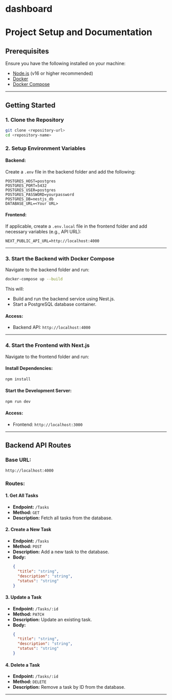 # dashboard

# Project Setup and Documentation

## Prerequisites
Ensure you have the following installed on your machine:

- [Node.js](https://nodejs.org/) (v16 or higher recommended)
- [Docker](https://www.docker.com/)
- [Docker Compose](https://docs.docker.com/compose/)

---

## Getting Started

### 1. Clone the Repository
```bash
git clone <repository-url>
cd <repository-name>
```

### 2. Setup Environment Variables

#### Backend:
Create a `.env` file in the backend folder and add the following:
```env
POSTGRES_HOST=postgres
POSTGRES_PORT=5432
POSTGRES_USER=postgres
POSTGRES_PASSWORD=yourpassword
POSTGRES_DB=nestjs_db
DATABASE_URL=<Your URL>
```

#### Frontend:
If applicable, create a `.env.local` file in the frontend folder and add necessary variables (e.g., API URL):
```env
NEXT_PUBLIC_API_URL=http://localhost:4000
```

---

### 3. Start the Backend with Docker Compose
Navigate to the backend folder and run:
```bash
docker-compose up --build
```

This will:
- Build and run the backend service using Nest.js.
- Start a PostgreSQL database container.

#### Access:
- Backend API: `http://localhost:4000`

---

### 4. Start the Frontend with Next.js
Navigate to the frontend folder and run:

#### Install Dependencies:
```bash
npm install
```

#### Start the Development Server:
```bash
npm run dev
```

#### Access:
- Frontend: `http://localhost:3000`

---

## Backend API Routes

### Base URL:
`http://localhost:4000`

### Routes:

#### 1. **Get All Tasks**
- **Endpoint:** `/Tasks`
- **Method:** `GET`
- **Description:** Fetch all tasks from the database.

#### 2. **Create a New Task**
- **Endpoint:** `/Tasks`
- **Method:** `POST`
- **Description:** Add a new task to the database.
- **Body:**
  ```json
  {
    "title": "string",
    "description": "string",
    "status": "string"
  }
  ```

#### 3. **Update a Task**
- **Endpoint:** `/Tasks/:id`
- **Method:** `PATCH`
- **Description:** Update an existing task.
- **Body:**
  ```json
  {
    "title": "string",
    "description": "string",
    "status": "string"
  }
  ```

#### 4. **Delete a Task**
- **Endpoint:** `/Tasks/:id`
- **Method:** `DELETE`
- **Description:** Remove a task by ID from the database.

---
